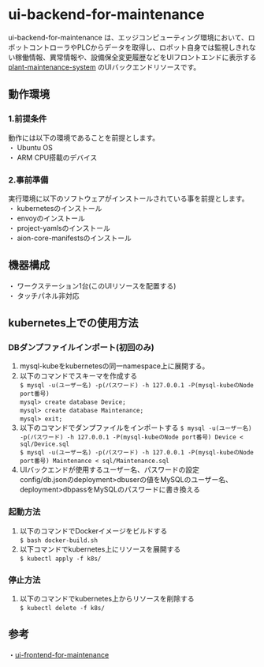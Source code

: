 # ui-backend-for-maintenance  
ui-backend-for-maintenance は、エッジコンピューティング環境において、ロボットコントローラやPLCからデータを取得し、ロボット自身では監視しきれない稼働情報、異常情報や、設備保全変更履歴などをUIフロントエンドに表示する [plant-maintenance-system](https://github.com/latonaio/plant-maintenance-system) のUIバックエンドリソースです。  


## 動作環境
### 1.前提条件　　
動作には以下の環境であることを前提とします。  
・ Ubuntu OS    
・ ARM CPU搭載のデバイス  

### 2.事前準備
実行環境に以下のソフトウェアがインストールされている事を前提とします。  
・ kubernetesのインストール  
・ envoyのインストール  
・ project-yamlsのインストール   
・ aion-core-manifestsのインストール   

## 機器構成  
・ ワークステーション1台(このUIリソースを配置する)   
・ タッチパネル非対応   

## kubernetes上での使用方法  
### DBダンプファイルインポート(初回のみ)  
1. mysql-kubeをkubernetesの同一namespace上に展開する。  
2. 以下のコマンドでスキーマを作成する  
`$ mysql -u(ユーザー名) -p(パスワード) -h 127.0.0.1 -P(mysql-kubeのNode port番号)`  
`mysql> create database Device;`  
`mysql> create database Maintenance;`  
`mysql> exit;`  
3. 以下のコマンドでダンプファイルをインポートする
`$ mysql -u(ユーザー名) -p(パスワード) -h 127.0.0.1 -P(mysql-kubeのNode port番号) Device < sql/Device.sql`  
`$ mysql -u(ユーザー名) -p(パスワード) -h 127.0.0.1 -P(mysql-kubeのNode port番号) Maintenance < sql/Maintenance.sql`  
4. UIバックエンドが使用するユーザー名、パスワードの設定  
config/db.jsonのdeployment>dbuserの値をMySQLのユーザー名、deployment>dbpassをMySQLのパスワードに書き換える  

### 起動方法  
1. 以下のコマンドでDockerイメージをビルドする  
`$ bash docker-build.sh`
2. 以下コマンドでkubernetes上にリソースを展開する  
`$ kubectl apply -f k8s/`

### 停止方法  
1. 以下のコマンドでkubernetes上からリソースを削除する  
`$ kubectl delete -f k8s/`

## 参考
・[ui-frontend-for-maintenance](https://github.com/latonaio/ui-frontend-for-maintenance)